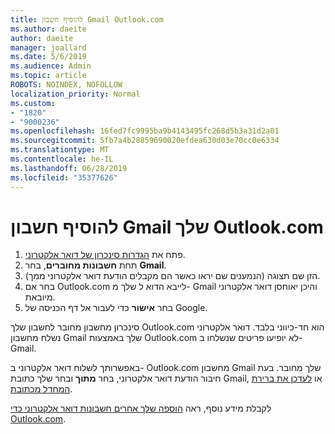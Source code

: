 ```yaml
---
title: להוסיף חשבון Gmail Outlook.com
ms.author: daeite
author: daeite
manager: joallard
ms.date: 5/6/2019
ms.audience: Admin
ms.topic: article
ROBOTS: NOINDEX, NOFOLLOW
localization_priority: Normal
ms.custom:
- "1820"
- "9000236"
ms.openlocfilehash: 16fed7fc9995ba9b4143495fc268d5b3a31d2a01
ms.sourcegitcommit: 5fb7a4b28859690020efdea630d03e70cc0e6334
ms.translationtype: MT
ms.contentlocale: he-IL
ms.lasthandoff: 06/28/2019
ms.locfileid: "35377626"
---
```

# <a name="add-your-gmail-account-to-outlookcom"></a>להוסיף חשבון Gmail שלך Outlook.com

1. פתח את [הגדרות סינכרון של דואר אלקטרוני](https://go.microsoft.com/fwlink/?linkid=875264).
2. תחת **חשבונות מחוברים**, בחר **Gmail**.
3. הזן שם תצוגה (הנמענים שם יראו כאשר הם מקבלים הודעת דואר אלקטרוני ממך).
4. בחר אם Outlook.com לייבא הדוא ל שלך מ- Gmail והיכן יאוחסן דואר אלקטרוני מיובאת.
5. בחר **אישור** כדי לעבור אל דף הכניסה של Google.

סינכרון מחשבון מחובר לחשבון שלך Outlook.com הוא חד-כיווני בלבד. דואר אלקטרוני נשלח מחשבון Gmail שלך באמצעות Outlook.com לא יופיעו פריטים שנשלחו ב- Gmail.

באפשרותך לשלוח דואר אלקטרוני ב- Outlook.com מחשבון Gmail שלך מחובר. בעת חיבור הודעת דואר אלקטרוני, בחר **מתוך** ובחר שלך כתובת Gmail, או [לעדכן את ברירת המחדל מכתובת](https://go.microsoft.com/fwlink/?linkid=875264).

לקבלת מידע נוסף, ראה [הוספה שלך אחרים חשבונות דואר אלקטרוני כדי Outlook.com](https://support.office.com/article/c5224df4-5885-4e79-91ba-523aa743f0ba).